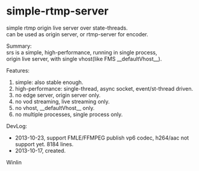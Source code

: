 simple-rtmp-server
==================

simple rtmp origin live server over state-threads.<br/>
can be used as origin server, or rtmp-server for encoder.

Summary:<br/>
srs is a simple, high-performance, running in single process, <br/>
origin live server, with single vhost(like FMS \_\_defaultVhost\_\_).<br/>

Features:<br/>
1. simple: also stable enough.<br/>
2. high-performance: single-thread, async socket, event/st-thread driven.<br/>
3. no edge server, origin server only.<br/>
4. no vod streaming, live streaming only.<br/>
5. no vhost, \_\_defaultVhost\_\_ only.<br/>
6. no multiple processes, single process only.<br/>

DevLog:<br/>
* 2013-10-23, support FMLE/FFMPEG publish vp6 codec, h264/aac not support yet. 8184 lines.
* 2013-10-17, created.

Winlin
